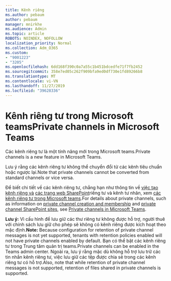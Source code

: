```yaml
---
title: Kênh riêng
ms.author: pebaum
author: pebaum
manager: mnirkhe
ms.audience: Admin
ms.topic: article
ROBOTS: NOINDEX, NOFOLLOW
localization_priority: Normal
ms.collection: Adm_O365
ms.custom:
- "9001223"
- "3205"
ms.openlocfilehash: 6dd168f390c0a7a55c1b451bdcedfe71f7fb2452
ms.sourcegitcommit: 358e7ed05c262f909bfa9ed0df730e1fd89266b8
ms.translationtype: MT
ms.contentlocale: vi-VN
ms.lasthandoff: 11/27/2019
ms.locfileid: "39628336"
---
```

# <a name="private-channels-in-microsoft-teams"></a><span data-ttu-id="f5e1d-102">Kênh riêng tư trong Microsoft teams</span><span class="sxs-lookup"><span data-stu-id="f5e1d-102">Private channels in Microsoft Teams</span></span>

<span data-ttu-id="f5e1d-103">Các kênh riêng tư là một tính năng mới trong Microsoft teams.</span><span class="sxs-lookup"><span data-stu-id="f5e1d-103">Private channels is a new feature in Microsoft Teams.</span></span> 

<span data-ttu-id="f5e1d-104">Lưu ý rằng các kênh riêng tư không thể chuyển đổi từ các kênh tiêu chuẩn hoặc ngược lại.</span><span class="sxs-lookup"><span data-stu-id="f5e1d-104">Note that private channels cannot be converted from standard channels or vice versa.</span></span>

<span data-ttu-id="f5e1d-105">Để biết chi tiết về các kênh riêng tư, chẳng hạn như thông tin về [việc tạo kênh riêng và](https://docs.microsoft.com/MicrosoftTeams/private-channels#private-channel-creation-and-membership) [các trang web SharePoint](https://docs.microsoft.com/MicrosoftTeams/private-channels#private-channel-sharepoint-sites)riêng tư và kênh tư nhân, xem [các kênh riêng tư trong Microsoft teams](https://docs.microsoft.com/MicrosoftTeams/private-channels).</span><span class="sxs-lookup"><span data-stu-id="f5e1d-105">For details about private channels, such as information on [private channel creation and membership](https://docs.microsoft.com/MicrosoftTeams/private-channels#private-channel-creation-and-membership) and [private channel SharePoint sites](https://docs.microsoft.com/MicrosoftTeams/private-channels#private-channel-sharepoint-sites), see [Private channels in Microsoft Teams](https://docs.microsoft.com/MicrosoftTeams/private-channels).</span></span> 

<span data-ttu-id="f5e1d-106">**Lưu ý:** Vì cấu hình để lưu giữ các thư riêng tư không được hỗ trợ, người thuê với chính sách lưu giữ cho phép sẽ không có kênh riêng được kích hoạt theo mặc định.</span><span class="sxs-lookup"><span data-stu-id="f5e1d-106">**Note:** Because configuration for retention of private channel messages is not yet supported, tenants with retention policies enabled will not have private channels enabled by default.</span></span> <span data-ttu-id="f5e1d-107">Bạn có thể bật các kênh riêng tư trong Trung tâm quản trị teams.</span><span class="sxs-lookup"><span data-stu-id="f5e1d-107">Private channels can be enabled in the Teams admin center.</span></span> <span data-ttu-id="f5e1d-108">Ngoài ra, lưu ý rằng mặc dù không hỗ trợ lưu trữ các tin nhắn kênh riêng tư, việc lưu giữ các tệp được chia sẻ trong các kênh riêng tư có hỗ trợ.</span><span class="sxs-lookup"><span data-stu-id="f5e1d-108">Also, note that while retention of private channel messages is not supported, retention of files shared in private channels is supported.</span></span>